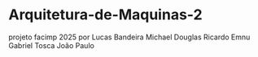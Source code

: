 # Arquitetura-de-Maquinas-2
projeto facimp 2025 por
Lucas Bandeira
Michael Douglas
Ricardo Emnu
Gabriel Tosca
João Paulo

